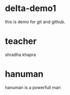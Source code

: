 # delta-demo1
this is demo for git and github.

# teacher
shradha khapra
# hanuman
hanuman is a powerfull man
